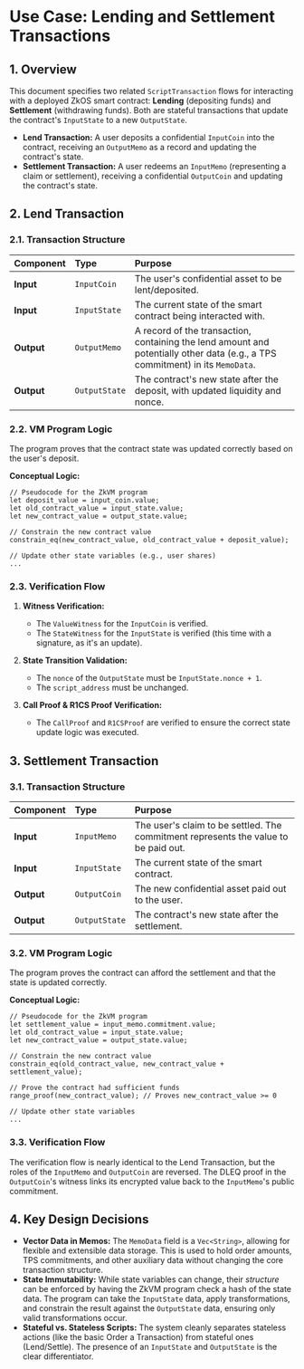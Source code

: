 # Use Case: Lending and Settlement Transactions

## 1. Overview

This document specifies two related `ScriptTransaction` flows for interacting with a deployed ZkOS smart contract: **Lending** (depositing funds) and **Settlement** (withdrawing funds). Both are stateful transactions that update the contract's `InputState` to a new `OutputState`.

-   **Lend Transaction:** A user deposits a confidential `InputCoin` into the contract, receiving an `OutputMemo` as a record and updating the contract's state.
-   **Settlement Transaction:** A user redeems an `InputMemo` (representing a claim or settlement), receiving a confidential `OutputCoin` and updating the contract's state.

## 2. Lend Transaction

### 2.1. Transaction Structure

| Component | Type | Purpose |
| :--- | :--- | :--- |
| **Input** | `InputCoin` | The user's confidential asset to be lent/deposited. |
| **Input** | `InputState` | The current state of the smart contract being interacted with. |
| **Output**| `OutputMemo` | A record of the transaction, containing the lend amount and potentially other data (e.g., a TPS commitment) in its `MemoData`. |
| **Output**| `OutputState`| The contract's new state after the deposit, with updated liquidity and nonce. |

### 2.2. VM Program Logic

The program proves that the contract state was updated correctly based on the user's deposit.

**Conceptual Logic:**

```
// Pseudocode for the ZkVM program
let deposit_value = input_coin.value;
let old_contract_value = input_state.value;
let new_contract_value = output_state.value;

// Constrain the new contract value
constrain_eq(new_contract_value, old_contract_value + deposit_value);

// Update other state variables (e.g., user shares)
...
```

### 2.3. Verification Flow

1.  **Witness Verification:**
    *   The `ValueWitness` for the `InputCoin` is verified.
    *   The `StateWitness` for the `InputState` is verified (this time with a signature, as it's an update).

2.  **State Transition Validation:**
    *   The `nonce` of the `OutputState` must be `InputState.nonce + 1`.
    *   The `script_address` must be unchanged.

3.  **Call Proof & R1CS Proof Verification:**
    *   The `CallProof` and `R1CSProof` are verified to ensure the correct state update logic was executed.

## 3. Settlement Transaction

### 3.1. Transaction Structure

| Component | Type | Purpose |
| :--- | :--- | :--- |
| **Input** | `InputMemo` | The user's claim to be settled. The commitment represents the value to be paid out. |
| **Input** | `InputState` | The current state of the smart contract. |
| **Output**| `OutputCoin` | The new confidential asset paid out to the user. |
| **Output**| `OutputState`| The contract's new state after the settlement. |

### 3.2. VM Program Logic

The program proves the contract can afford the settlement and that the state is updated correctly.

**Conceptual Logic:**

```
// Pseudocode for the ZkVM program
let settlement_value = input_memo.commitment.value;
let old_contract_value = input_state.value;
let new_contract_value = output_state.value;

// Constrain the new contract value
constrain_eq(old_contract_value, new_contract_value + settlement_value);

// Prove the contract had sufficient funds
range_proof(new_contract_value); // Proves new_contract_value >= 0

// Update other state variables
...
```

### 3.3. Verification Flow

The verification flow is nearly identical to the Lend Transaction, but the roles of the `InputMemo` and `OutputCoin` are reversed. The DLEQ proof in the `OutputCoin`'s witness links its encrypted value back to the `InputMemo`'s public commitment.

## 4. Key Design Decisions

-   **Vector Data in Memos:** The `MemoData` field is a `Vec<String>`, allowing for flexible and extensible data storage. This is used to hold order amounts, TPS commitments, and other auxiliary data without changing the core transaction structure.
-   **State Immutability:** While state variables can change, their *structure* can be enforced by having the ZkVM program check a hash of the state data. The program can take the `InputState` data, apply transformations, and constrain the result against the `OutputState` data, ensuring only valid transformations occur.
-   **Stateful vs. Stateless Scripts:** The system cleanly separates stateless actions (like the basic Order a Transaction) from stateful ones (Lend/Settle). The presence of an `InputState` and `OutputState` is the clear differentiator.
